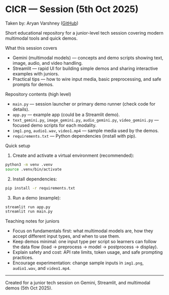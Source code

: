 # CICR — Session (5th Oct 2025)
Taken by: Aryan Varshney ([GitHub](https://github.com/AryanV-Coder))

Short educational repository for a junior-level tech session covering modern multimodal tools and quick demos.

What this session covers
- Gemini (multimodal models) — concepts and demo scripts showing text, image, audio, and video handling.
- Streamlit — rapid UI for building simple demos and sharing interactive examples with juniors.
- Practical tips — how to wire input media, basic preprocessing, and safe prompts for demos.

Repository contents (high level)
- `main.py` — session launcher or primary demo runner (check code for details).
- `app.py` — example app (could be a Streamlit demo).
- `text_gemini.py`, `image_gemini.py`, `audio_gemini.py`, `video_gemini.py` — focused demo scripts for each modality.
- `img1.png`, `audio1.wav`, `video1.mp4` — sample media used by the demos.
- `requirements.txt` — Python dependencies (install with pip).

Quick setup
1. Create and activate a virtual environment (recommended):

```bash
python3 -m venv .venv
source .venv/bin/activate
```

2. Install dependencies:

```bash
pip install -r requirements.txt
```

3. Run a demo (example):

```bash
streamlit run app.py
streamlit run main.py
```

Teaching notes for juniors
- Focus on fundamentals first: what multimodal models are, how they accept different input types, and when to use them.
- Keep demos minimal: one input type per script so learners can follow the data flow (load -> preprocess -> model -> postprocess -> display).
- Explain safety and cost: API rate limits, token usage, and safe prompting practices.
- Encourage experimentation: change sample inputs in `img1.png`, `audio1.wav`, and `video1.mp4`.

---
Created for a junior tech session on Gemini, Streamlit, and multimodal demos (5th Oct 2025).
